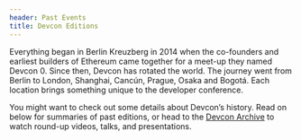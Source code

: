 ```yaml
---
header: Past Events
title: Devcon Editions
---
```


Everything began in Berlin Kreuzberg in 2014 when the co-founders and earliest builders of Ethereum came together for a meet-up they named Devcon 0. Since then, Devcon has rotated the world. The journey went from Berlin to London, Shanghai, Cancún, Prague, Osaka and Bogotá. Each location brings something unique to the developer conference.

You might want to check out some details about Devcon’s history. Read on below for summaries of past editions, or head to the [Devcon Archive](https://archive.devcon.org/archive) to watch round-up videos, talks, and presentations.
